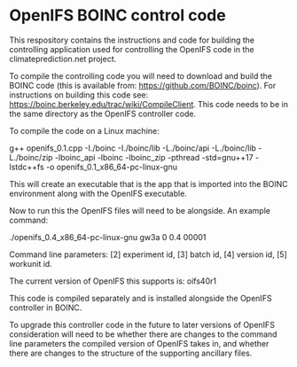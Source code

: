 # OpenIFS BOINC control code

This respository contains the instructions and code for building the controlling application used for controlling the OpenIFS code in the climateprediction.net project.

To compile the controlling code you will need to download and build the BOINC code (this is available from: https://github.com/BOINC/boinc). For instructions on building this code see: https://boinc.berkeley.edu/trac/wiki/CompileClient. This code needs to be in the same directory as the OpenIFS controller code.

To compile the code on a Linux machine:

g++ openifs_0.1.cpp -I./boinc -I./boinc/lib -L./boinc/api -L./boinc/lib -L./boinc/zip -lboinc_api -lboinc -lboinc_zip -pthread -std=gnu++17 -lstdc++fs -o openifs_0.1_x86_64-pc-linux-gnu

This will create an executable that is the app that is imported into the BOINC environment along with the OpenIFS executable.

Now to run this the OpenIFS files will need to be alongside. An example command:

./openifs_0.4_x86_64-pc-linux-gnu gw3a 0 0.4 00001

Command line parameters: [2] experiment id, [3] batch id, [4] version id, [5] workunit id.

The current version of OpenIFS this supports is: oifs40r1

This code is compiled separately and is installed alongside the OpenIFS controller in BOINC. 

To upgrade this controller code in the future to later versions of OpenIFS consideration will need to be whether there are changes to the command line parameters the compiled version of OpenIFS takes in, and whether there are changes to the structure of the supporting ancillary files.


